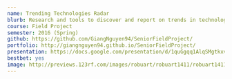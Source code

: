 ```yaml
---
name: Trending Technologies Radar
blurb: Research and tools to discover and report on trends in technology by mining social media and other publicly available data.
course: Field Project
semester: 2016 (Spring)
github: https://github.com/GiangNguyen94/SeniorFieldProject/
portfolio: http://giangnguyen94.github.io/SeniorFieldProject/
presentation: https://docs.google.com/presentation/d/1quGgqq1AlqSMgtkxvwH4pcnWwp6-4HdjbLmVXeubaUE/edit?usp=sharing
bestbet: yes
image: http://previews.123rf.com/images/robuart/robuart1411/robuart141100142/33567965-Office-teamwork-workers-business-management-meeting-and-brainstorming-on-square-table-in-top-view-fl-Stock-Vector.jpg
---
```

